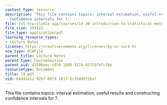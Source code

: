 ```yaml
---
content_type: resource
description: 'This file contains topics: interval estimation, useful results and constructing
  confidence intervals for ?.'
file: /ol-ocw-studio-app/courses/14-30-introduction-to-statistical-method-in-economics-spring-2006/ba442e1292b7887018175c354d031ba7_l9.pdf
file_size: 151122
file_type: application/pdf
learning_resource_types:
- Lecture Notes
license: https://creativecommons.org/licenses/by-nc-sa/4.0/
ocw_type: OCWFile
parent_title: Lecture Notes
parent_type: CourseSection
parent_uid: d3586eec-c059-1000-3174-83753f4fcfbb
resourcetype: Document
title: l9.pdf
uid: ba442e12-92b7-8870-1817-5c354d031ba7
---
```

This file contains topics: interval estimation, useful results and constructing confidence intervals for ?.